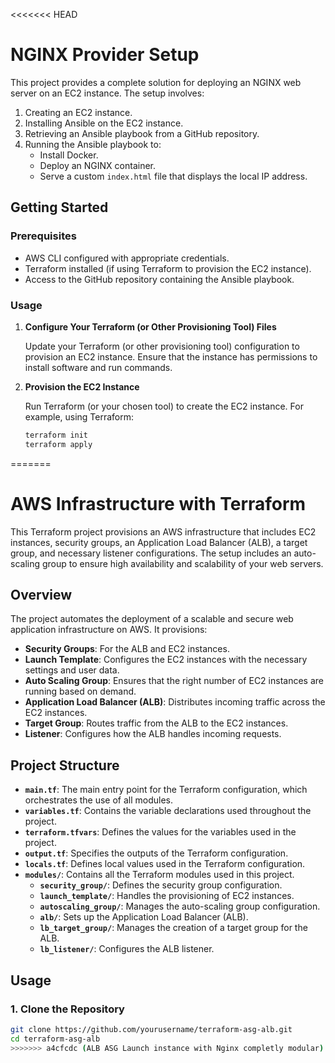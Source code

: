 <<<<<<< HEAD
# NGINX Provider Setup

This project provides a complete solution for deploying an NGINX web server on an EC2 instance. The setup involves:

1. Creating an EC2 instance.
2. Installing Ansible on the EC2 instance.
3. Retrieving an Ansible playbook from a GitHub repository.
4. Running the Ansible playbook to:
   - Install Docker.
   - Deploy an NGINX container.
   - Serve a custom `index.html` file that displays the local IP address.

## Getting Started

### Prerequisites

- AWS CLI configured with appropriate credentials.
- Terraform installed (if using Terraform to provision the EC2 instance).
- Access to the GitHub repository containing the Ansible playbook.

### Usage

1. **Configure Your Terraform (or Other Provisioning Tool) Files**

   Update your Terraform (or other provisioning tool) configuration to provision an EC2 instance. Ensure that the instance has permissions to install software and run commands.

2. **Provision the EC2 Instance**

   Run Terraform (or your chosen tool) to create the EC2 instance. For example, using Terraform:

   ```sh
   terraform init
   terraform apply
=======
# AWS Infrastructure with Terraform

This Terraform project provisions an AWS infrastructure that includes EC2 instances, security groups, an Application Load Balancer (ALB), a target group, and necessary listener configurations. The setup includes an auto-scaling group to ensure high availability and scalability of your web servers.

## Overview

The project automates the deployment of a scalable and secure web application infrastructure on AWS. It provisions:

- **Security Groups**: For the ALB and EC2 instances.
- **Launch Template**: Configures the EC2 instances with the necessary settings and user data.
- **Auto Scaling Group**: Ensures that the right number of EC2 instances are running based on demand.
- **Application Load Balancer (ALB)**: Distributes incoming traffic across the EC2 instances.
- **Target Group**: Routes traffic from the ALB to the EC2 instances.
- **Listener**: Configures how the ALB handles incoming requests.

## Project Structure

- **`main.tf`**: The main entry point for the Terraform configuration, which orchestrates the use of all modules.
- **`variables.tf`**: Contains the variable declarations used throughout the project.
- **`terraform.tfvars`**: Defines the values for the variables used in the project.
- **`output.tf`**: Specifies the outputs of the Terraform configuration.
- **`locals.tf`**: Defines local values used in the Terraform configuration.
- **`modules/`**: Contains all the Terraform modules used in this project.
  - **`security_group/`**: Defines the security group configuration.
  - **`launch_template/`**: Handles the provisioning of EC2 instances.
  - **`autoscaling_group/`**: Manages the auto-scaling group configuration.
  - **`alb/`**: Sets up the Application Load Balancer (ALB).
  - **`lb_target_group/`**: Manages the creation of a target group for the ALB.
  - **`lb_listener/`**: Configures the ALB listener.

## Usage

### 1. Clone the Repository

```bash
git clone https://github.com/yourusername/terraform-asg-alb.git
cd terraform-asg-alb
>>>>>>> a4cfcdc (ALB ASG Launch instance with Nginx completly modular)
